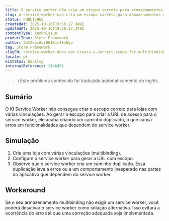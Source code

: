 ```yaml
---
title: O service worker não cria um escopo correto para armazenamentos com várias vinculações
slug: o-service-worker-nao-cria-um-escopo-correto-para-armazenamentos-com-varias-vinculacoes
status: PUBLISHED
createdAt: 2025-10-16T19:56:27.349Z
updatedAt: 2025-10-16T19:56:27.349Z
contentType: knownIssue
productTeam: Store Framework
author: 2mXZkbi0oi061KicTExNjo
tag: Store Framework
slugEN: service-worker-does-not-create-a-correct-scope-for-multibinding-stores
locale: pt
kiStatus: Backlog
internalReference: 1146421
---
```


>ℹ️ Este problema conhecido foi traduzido automaticamente do inglês.

## Sumário


O KI Service Worker não consegue criar o escopo correto para lojas com várias vinculações. Ao gerar o escopo para criar a URL de acesso para o service worker, ele acaba criando um caminho duplicado, o que causa erros em funcionalidades que dependem do service worker.
## Simulação



1. Crie uma loja com várias vinculações (multibinding).
2. Configure o service worker para gerar a URL com escopo.
3. Observe que o service worker cria um caminho duplicado. Essa duplicação leva a erros ou a um comportamento inesperado nas partes do aplicativo que dependem do service worker.
## Workaround


Se o seu armazenamento multibinding não exigir um service worker, você poderá desativar o service worker como solução alternativa. Isso evitará a ocorrência do erro até que uma correção adequada seja implementada.



